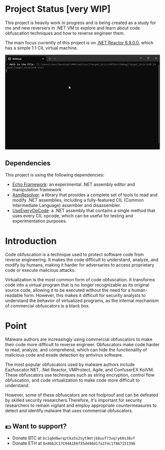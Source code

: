 # Project Status [very WIP]

This project is heavily work in progress and is being created as a study for me and new reversers in .NET VM to explore and learn about code obfuscation techniques and how to reverse engineer them. 

The main focus currently of this project is on [.NET Reactor 6.9.0.0](https://www.eziriz.com/), which has a simple 1:1 CIL virtual machine.

<img src="assets/showcase.gif">

## Dependencies

This project is using the following dependencies:
- [Echo Framework](https://github.com/Washi1337/Echo): an experimental .NET assembly editor and manipulation framework
- [AsmResolver](https://github.com/Washi1337/AsmResolver): a library that provides a complete set of tools to read and modify .NET assemblies, including a fully-featured CIL (Common Intermediate Language) assembler and disassembler.
- [UseEveryOpCode](https://github.com/0xInception/UseEveryOpCode): a .NET assembly that contains a single method that uses every CIL opcode, which can be useful for testing and experimentation purposes.

# Introduction

Code obfuscation is a technique used to protect software code from reverse engineering. It makes the code difficult to understand, analyze, and modify by humans, making it harder for adversaries to access proprietary code or execute malicious attacks.

Virtualization is the most common form of code obfuscation. It transforms code into a virtual program that is no longer recognizable as its original source code, allowing it to be executed without the need for a human-readable form. However, this makes it difficult for security analysts to understand the behavior of virtualized programs, as the internal mechanism of commercial obfuscators is a black box.

# Point

Malware authors are increasingly using commercial obfuscators to make their code more difficult to reverse engineer. Obfuscators make code harder to read, analyze, and comprehend, which can hide the functionality of malicious code and evade detection by antivirus software.

The most popular obfuscators used by malware authors include Eazfuscator.NET, .Net Reactor, VMProtect, Agile, and ConfuserEX KoiVM. These obfuscators use techniques such as string encryption, control flow obfuscation, and code virtualization to make code more difficult to understand.

However, some of these obfuscators are not foolproof and can be defeated by skilled security researchers.Therefore, it's important for security researchers to remain vigilant and employ appropriate countermeasures to detect and identify malware that uses commercial obfuscators.

## 💵 Want to support?
- Donate BTC at `bc1q048wrqztka5x2syt9mtj68uuf73vqry60s38vf`
- Donate ETH at `0x86b2C17C94A1E6f35d498d17a37dc1f8A715139b`